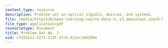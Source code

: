 ```yaml
---
content_type: resource
description: Problem set on optical signals, devices, and systems.
file: /media/https%3A/open-learning-course-data-rc.s3.amazonaws.com/6-637-optical-signals-devices-and-systems-spring-2003/c7435e115171213fdfcb621ec3db209e_6637pset1.pdf
file_type: application/pdf
resourcetype: Document
title: Problem Set No. 1
uid: c7435e11-5171-213f-dfcb-621ec3db209e
---
```

